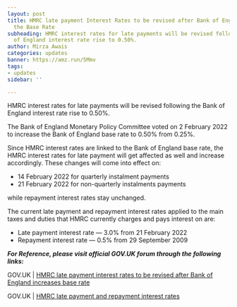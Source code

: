 ```yaml
---
layout: post
title: HMRC late payment Interest Rates to be revised after Bank of England increases
  the Base Rate
subheading: HMRC interest rates for late payments will be revised following the Bank
  of England interest rate rise to 0.50%.
author: Mirza Awais
categories: updates
banner: https://amz.run/5Mmv
tags:
- updates
sidebar: ''

---
```

HMRC interest rates for late payments will be revised following the Bank of England interest rate rise to 0.50%.

The Bank of England Monetary Policy Committee voted on 2 February 2022 to increase the Bank of England base rate to 0.50% from 0.25%.

Since HMRC interest rates are linked to the Bank of England base rate, the HMRC interest rates for late payment will get affected as well and increase accordingly. These changes will come into effect on:

* 14 February 2022 for quarterly instalment payments
* 21 February 2022 for non-quarterly instalments payments

while repayment interest rates stay unchanged.

The current late payment and repayment interest rates applied to the main taxes and duties that HMRC currently charges and pays interest on are:

* Late payment interest rate — 3.0% from 21 February 2022
* Repayment interest rate — 0.5% from 29 September 2009

**_For Reference, please visit official GOV.UK forum through the following links:_**

GOV.UK | [HMRC late payment interest rates to be revised after Bank of England increases base rate](https://www.gov.uk/government/news/hmrc-late-payment-interest-rates-to-be-revised-after-bank-of-england-increases-base-rate--2)

GOV.UK | [HMRC late payment and repayment interest rates](https://www.gov.uk/government/publications/rates-and-allowances-hmrc-interest-rates-for-late-and-early-payments/rates-and-allowances-hmrc-interest-rates)